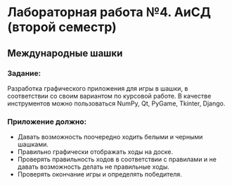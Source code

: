 <h1>Лабораторная работа №4. АиСД (второй семестр)</h1>
<h2>Международные шашки</h2>

<h3>Задание: </h3>
<p>Разработка графического приложения для игры в шашки, в соответствии со своим вариантом по курсовой работе. В качестве инструментов можно пользоваться NumPy, Qt, PyGame, Tkinter, Django.</p>

<h3>Приложение должно:</h3>
<ul>
  <li> Давать возможность поочередно ходить белыми и черными шашками.</li>
  <li> Правильно графически отображать ходы на доске.</li>
  <li> Проверять правильность ходов в соответствии с правилами и не давать возможность делать не правильные ходы.</li>
  <li> Проверять окончание игры и определять победителя.</li>
</ul>

